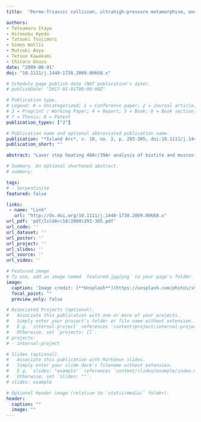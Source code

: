 ```yaml
---
title:  "Permo-Triassic collision, ultrahigh-pressure metamorphism, and tectonic exhumation along the East Asian continental margin"

authors:
- Tetsumaru Itaya
- Hironobu Hyodo
- Tatsuki Tsujimori
- Simon Wallis
- Mutsuki Aoya
- Tetsuo Kawakami
- Chitaro Gouzu
date: "2009-06-01"
doi: "10.1111/j.1440-1738.2009.00668.x"

# Schedule page publish date (NOT publication's date).
# publishDate: "2017-01-01T00:00:00Z"

# Publication type.
# Legend: 0 = Uncategorized; 1 = Conference paper; 2 = Journal article;
# 3 = Preprint / Working Paper; 4 = Report; 5 = Book; 6 = Book section;
# 7 = Thesis; 8 = Patent
publication_types: ["2"]

# Publication name and optional abbreviated publication name.
publication: "*Island Arc*, v. 18, no. 2, p. 293-305, doi:10.1111/j.1440-1738.2009.00668.x"
publication_short: ""

abstract: "Laser step heating 40Ar/39Ar analysis of biotite and muscovite single crystals from a Barrovian type metamorphic belt in the eastern Tibetan plateau yielded consistent cooling ages of ca. 40 Ma in the sillimanite zone with peak metamorphic temperatures higher than 600°C and discordant ages from 46 to 197 Ma in the zones with lower peak temperatures. Chemical Th‐U‐Total Pb Isochron Method (CHIME) monazite (65 Ma) and sensitive high mass‐resolution ion microprobe (SHRIMP) apatite (67 Ma) dating give the age of peak metamorphism in the sillimanite zone. Moderate amounts of excess Ar shown by biotite grains with ages of 46 to 94 Ma at metamorphic grades up to the high‐grade part of the kyanite zone probably represent incomplete degassing during metamorphism. In contrast, the high‐grade part of the kyanite zone yields biotite ages of 130 to 197 Ma. The spatial distribution of these older ages in the kyanite zone along the sillimanite zone boundary suggests they reflect trapped excess argon that migrated from higher‐grade regions. The most likely source is muscovite that decomposed to form sillimanite. The zone with extreme amounts of excess argon preserves trapped remnants of an ‘excess argon wave’. We suggest this corresponds to the area where biotite cooled below its closure temperature in the presence of an elevated Ar wave. Extreme excess Ar is not recognized in muscovite suggesting that the entrapment of the argon wave by biotite took place when the rocks had cooled down to temperatures lower than the closure temperature of muscovite. The breakdown of phengite during ultrahigh‐pressure (UHP) metamorphism may be a key factor in accounting for the very old apparent ages seen in many UHP metamorphic regions. This is the first documentation of a regional Ar‐wave spatially associated with regional metamorphism. This study also implies that resetting of the Ar isotopic systems in micas can require temperatures up to 600°C; much higher than generally thought."

# Summary. An optional shortened abstract.
# summary: 

tags: 
# - Serpentinite
featured: false

links:
 - name: "Link"
   url: "http://dx.doi.org/10.1111/j.1440-1738.2009.00668.x"
url_pdf: 'pdf/IsldArc18(2009)293-305.pdf'
url_code: ''
url_dataset: ''
url_poster: ''
url_project: ''
url_slides: ''
url_source: ''
url_video: ''

# Featured image
# To use, add an image named `featured.jpg/png` to your page's folder. 
image: 
  caption: 'Image credit: [**Unsplash**](https://unsplash.com/photos/s9CC2SKySJM)'
  focal_point: ""
  preview_only: false

# Associated Projects (optional).
#   Associate this publication with one or more of your projects.
#   Simply enter your project's folder or file name without extension.
#   E.g. `internal-project` references `content/project/internal-project/index.md`.
#   Otherwise, set `projects: []`.
# projects:
# - internal-project

# Slides (optional).
#   Associate this publication with Markdown slides.
#   Simply enter your slide deck's filename without extension.
#   E.g. `slides: "example"` references `content/slides/example/index.md`.
#   Otherwise, set `slides: ""`.
# slides: example

# Optional header image (relative to `static/media/` folder).
header:
  caption: ""
  image: ""
---
```

